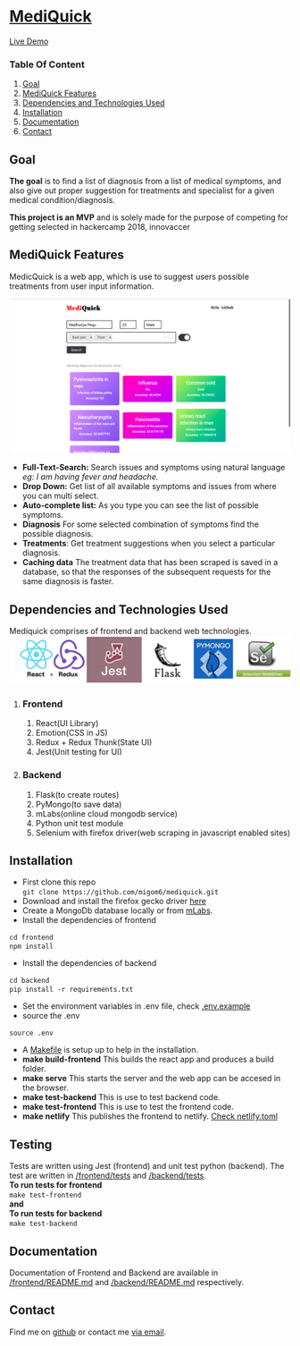 # <a id="MediQuick" href="https://mediquick.netlify.com">MediQuick</a>
<a id="MediQuick" href="https://mediquick.netlify.com">Live Demo</a>

### Table Of Content

1. [Goal](#goal)
1. [MediQuick Features](#mediquick-features)
1. [Dependencies and Technologies Used](#dependencies-and-technologies-used)
1. [Installation](#installation)
1. [Documentation](#documentation)
1. [Contact](#contact)


## Goal

**The goal** is to find a list of diagnosis from a list of medical symptoms, and also give out proper suggestion for treatments and specialist for a given medical condition/diagnosis.

**This project is an MVP** and is solely made for the purpose of competing for getting selected in hackercamp 2018, innovaccer

## MediQuick Features
MedicQuick is a web app, which is use to suggest users possible treatments from user input information. 

![](https://github.com/migom6/mediquick/blob/master/assets/main.png)

 - **Full-Text-Search:** Search issues and symptoms using natural language *eg: I am having fever and headache.*
 - **Drop Down:** Get list of all available symptoms and issues from where you can multi select. 
 - **Auto-complete list:** As you type you can see the list of possible symptoms. 
 - **Diagnosis** For some selected combination of symptoms find the possible diagnosis.
 - **Treatments**: Get treatment suggestions when you select a particular diagnosis.
 - **Caching data** The treatment data that has been scraped is saved in a database, so that the responses of the subsequent requests for the same diagnosis is faster.

## Dependencies and Technologies Used
Mediquick comprises of frontend and backend web technologies.
![](https://github.com/migom6/mediquick/blob/master/assets/tech-logo.png)
1. ### Frontend
    1. React(UI Library)
    2. Emotion(CSS in JS)
    3. Redux + Redux Thunk(State UI)
    4. Jest(Unit testing for UI)
2. ### Backend
    1. Flask(to create routes)
    3. PyMongo(to save data)
    4. mLabs(online cloud mongodb service)
    5. Python unit test module
    6. Selenium with firefox driver(web scraping in javascript enabled sites)
    
## Installation
- First clone this repo </br>
  ```git clone https://github.com/migom6/mediquick.git```</br>
- Download and install the firefox gecko driver [here](https://github.com/mozilla/geckodriver/releases)</br>
- Create a MongoDb database locally or from [mLabs](https://mlab.com).
- Install the dependencies of frontend
```
cd frontend
npm install
```
- Install the dependencies of backend
```
cd backend
pip install -r requirements.txt
```
- Set the environment variables in .env file, check [.env.example](https://github.com/migom6/mediquick/blob/master/.env.example)
- source the .env
```
source .env
```
- A [Makefile](https://github.com/migom6/mediquick/blob/master/Makefile) is setup up to help in the installation. <br />
 - **make build-frontend** This builds the react app and produces a build folder.
 - **make serve** This starts the server and the web app can be accesed in the browser.
 - **make test-backend** This is use to test backend code.
 - **make test-frontend** This is use to test the frontend code.
 - **make netlify** This publishes the frontend to netlify. [Check netlify.toml](https://github.com/migom6/mediquick/blob/master/netlify.toml)



## Testing
  Tests are written using Jest (frontend) and unit test python (backend).
  The test are written in [/frontend/tests](https://github.com/migom6/mediquick/tree/master/frontend/test) and [/backend/tests](https://github.com/migom6/mediquick/tree/master/backend/test). <br/>
  **To run tests for frontend** </br>
  ```make test-frontend``` <br />
       **and** <br />
   **To run tests for backend** </br>
  ```make test-backend```

## Documentation
 Documentation of Frontend and Backend are available in [/frontend/README.md](https://github.com/migom6/mediquick/blob/master/frontend/README.md) and [/backend/README.md](https://github.com/migom6/mediquick/blob/master/backend/README.md) respectively. 
 
## Contact

Find me on [github](https://www.github.com/migom6/) or contact me [via email](mailto:migom6@gmail.com).

